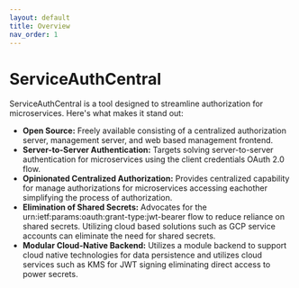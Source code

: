 ```yaml
---
layout: default
title: Overview
nav_order: 1
---
```


# ServiceAuthCentral

ServiceAuthCentral is a tool designed to streamline authorization for microservices. Here's what makes it stand out:

- **Open Source:** Freely available consisting of a centralized authorization server, management server, and web based management frontend.
- **Server-to-Server Authentication:** Targets solving server-to-server authentication for microservices using the client credentials OAuth 2.0 flow.
- **Opinionated Centralized Authorization:** Provides centralized capability for manage authorizations for microservices accessing eachother simplifying the process of authorization.
- **Elimination of Shared Secrets:** Advocates for the urn:ietf:params:oauth:grant-type:jwt-bearer flow to reduce reliance on shared secrets. Utilizing cloud based solutions such as GCP service accounts can eliminate the need for shared secrets.
- **Modular Cloud-Native Backend:** Utilizes a module backend to support cloud native technologies for data persistence and utilizes cloud services such as KMS for JWT signing eliminating direct access to power secrets.
